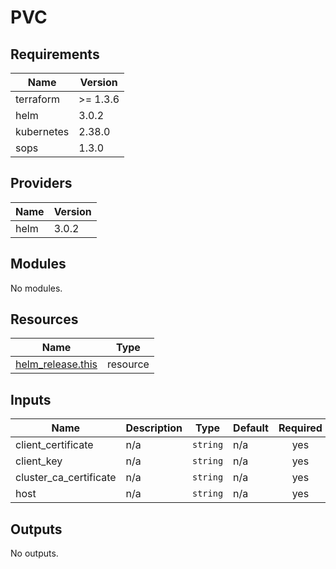 # PVC


<!-- BEGIN_TF_DOCS -->
## Requirements

| Name | Version |
|------|---------|
| terraform | >= 1.3.6 |
| helm | 3.0.2 |
| kubernetes | 2.38.0 |
| sops | 1.3.0 |

## Providers

| Name | Version |
|------|---------|
| helm | 3.0.2 |

## Modules

No modules.

## Resources

| Name | Type |
|------|------|
| [helm_release.this](https://registry.terraform.io/providers/hashicorp/helm/3.0.2/docs/resources/release) | resource |

## Inputs

| Name | Description | Type | Default | Required |
|------|-------------|------|---------|:--------:|
| client\_certificate | n/a | `string` | n/a | yes |
| client\_key | n/a | `string` | n/a | yes |
| cluster\_ca\_certificate | n/a | `string` | n/a | yes |
| host | n/a | `string` | n/a | yes |

## Outputs

No outputs.
<!-- END_TF_DOCS -->
